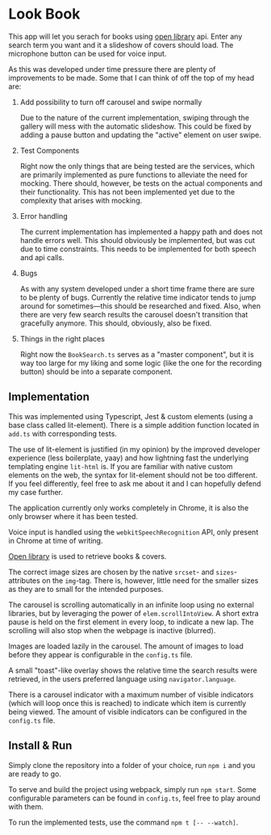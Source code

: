 # Look Book
This app will let you serach for books using [open library](https://openlibrary.org/) api. Enter any search term you want and it a slideshow of covers should load. The microphone button can be used for voice input.

As this was developed under time pressure there are plenty of improvements to be made. Some that I can think of off the top of my head are:

1. Add possibility to turn off carousel and swipe normally

    Due to the nature of the current implementation, swiping through the gallery will mess with the automatic slideshow. This could be fixed by adding a pause button and updating the "active" element on user swipe.

2. Test Components

    Right now the only things that are being tested are the services, which are primarily implemented as pure functions to alleviate the need for mocking. There should, however, be tests on the actual components and their functionality. This has not been implemented yet due to the complexity that arises with mocking.

3. Error handling

    The current implementation has implemented a happy path and does not handle errors well. This should obviously be implemented, but was cut due to time constraints. This needs to be implemented for both speech and api calls.

4. Bugs

    As with any system developed under a short time frame there are sure to be plenty of bugs. Currently the relative time indicator tends to jump around for sometimes—this should be researched and fixed. Also, when there are very few search results the carousel doesn't transition that gracefully anymore. This should, obviously, also be fixed.

5. Things in the right places

    Right now the `BookSearch.ts` serves as a "master component", but it is way too large for my liking and some logic (like the one for the recording button) should be into a separate component.


## Implementation
This was implemented using Typescript, Jest & custom elements (using a base class called lit-element). There is a simple addition function located in `add.ts` with corresponding tests.

The use of lit-element is justified (in my opinion) by the improved developer experience (less boilerplate, yaay) and how lightning fast the underlying templating engine `lit-html` is. If you are familiar with native custom elements on the web, the syntax for lit-element should not be too different. If you feel differently, feel free to ask me about it and I can hopefully defend my case further.

The application currently only works completely in Chrome, it is also the only browser where it has been tested.

Voice input is handled using the `webkitSpeechRecognition` API, only present in Chrome at time of writing.

[Open library](https://openlibrary.org/) is used to retrieve books & covers.

The correct image sizes are chosen by the native `srcset`- and `sizes`-attributes on the `img`-tag. There is, however, little need for the smaller sizes as they are to small for the intended purposes.

The carousel is scrolling automatically in an infinite loop using no external libraries, but by leveraging the power of `elem.scrollIntoView`. A short extra pause is held on the first element in every loop, to indicate a new lap. The scrolling will also stop when the webpage is inactive (blurred).

Images are loaded lazily in the carousel. The amount of images to load before they appear is configurable in the `config.ts` file.

A small "toast"-like overlay shows the relative time the search results were retrieved, in the users preferred language using `navigator.language`.

There is a carousel indicator with a maximum number of visible indicators (which will loop once this is reached) to indicate which item is currently being viewed. The amount of visible indicators can be configured in the `config.ts` file.

## Install & Run
Simply clone the repository into a folder of your choice, run `npm i` and you are ready to go. 

To serve and build the project using webpack, simply run `npm start`. Some configurable parameters can be found in `config.ts`, feel free to play around with them.

To run the implemented tests, use the command `npm t [-- --watch]`.